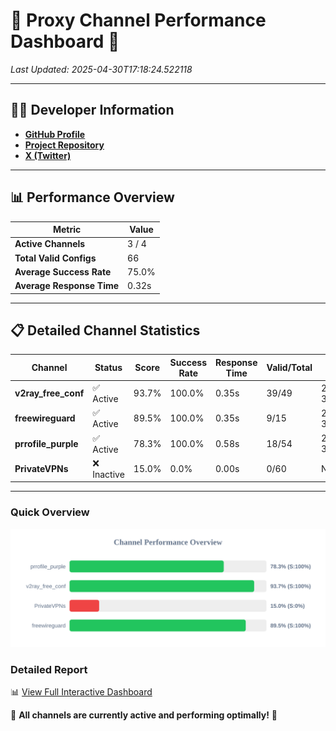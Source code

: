 # 🌟 Proxy Channel Performance Dashboard 🌟

_Last Updated: 2025-04-30T17:18:24.522118_

---

## 👩‍💻 Developer Information

- **[GitHub Profile](https://github.com/4n0nymou3)**  
- **[Project Repository](https://github.com/4n0nymou3/multi-proxy-config-fetcher)**  
- **[X (Twitter)](https://x.com/4n0nymou3)**  

---

## 📊 Performance Overview

| Metric                | Value       |
|-----------------------|-------------|
| **Active Channels**   | 3 / 4       |
| **Total Valid Configs** | 66          |
| **Average Success Rate** | 75.0%      |
| **Average Response Time** | 0.32s       |

---

## 📋 Detailed Channel Statistics

| Channel          | Status     | Score  | Success Rate | Response Time | Valid/Total | Last Success               |
|------------------|------------|--------|--------------|---------------|-------------|----------------------------|
| **v2ray_free_conf**  | ✅ Active  | 93.7%  | 100.0% | 0.35s         | 39/49       | 2025-04-30T17:18:13.029259 |
| **freewireguard**  | ✅ Active  | 89.5%  | 100.0% | 0.35s         | 9/15       | 2025-04-30T17:18:24.520109 |
| **prrofile_purple**  | ✅ Active  | 78.3%  | 100.0% | 0.58s         | 18/54       | 2025-04-30T17:18:12.592632 |
| **PrivateVPNs**  | ❌ Inactive  | 15.0%  | 0.0% | 0.00s         | 0/60       | None |

---

### Quick Overview
<div align="center">
  <a href="https://raw.githubusercontent.com/nullluser/NullRepo/refs/heads/main/assets/channel_stats_chart.svg">
    <img src="https://raw.githubusercontent.com/nullluser/NullRepo/refs/heads/main/assets/channel_stats_chart.svg" alt="Source Performance Statistics" width="800">
  </a>
</div>

### Detailed Report
📊 [View Full Interactive Dashboard](https://htmlpreview.github.io/?https://github.com/nullluser/NullRepo/blob/main/assets/performance_report.html)

🎉 **All channels are currently active and performing optimally!** 🎉

